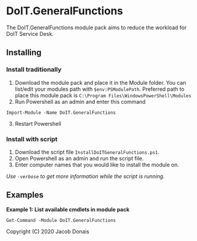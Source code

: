 # DoIT.GeneralFunctions
The DoIT.GeneralFunctions module pack aims to reduce the workload for DoIT Service Desk. 

## Installing
### Install traditionally
1. Download the module pack and place it in the Module folder. You can list/edit your modules path with `$env:PSModulePath`. Preferred path to place this module pack is `C:\Program Files\WindowsPowerShell\Modules`
2. Run Powershell as an admin and enter this command
```
Import-Module -Name DoIT.GeneralFunctions
```
3. Restart Powershell

### Install with script
1. Download the script file `InstallDoITGeneralFunctions.ps1`.
2. Open Powershell as an admin and run the script file.
3. Enter computer names that you would like to install the module on.

*Use `-verbose` to get more information while the script is running.*

## Examples
**Example 1: List available cmdlets in module pack**
```
Get-Command -Module DoIT.GeneralFunctions
```
Copyright (C) 2020 Jacob Donais
